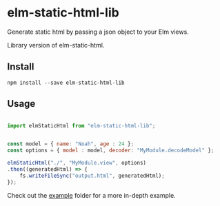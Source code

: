 # elm-static-html-lib

Generate static html by passing a json object to your Elm views.

Library version of elm-static-html.

## Install

```
npm install --save elm-static-html-lib
```

## Usage

```javascript

import elmStaticHtml from "elm-static-html-lib";


const model = { name: "Noah", age : 24 };
const options = { model : model, decoder: "MyModule.decodeModel" };

elmStaticHtml("./", "MyModule.view", options)
.then((generatedHtml) => {
    fs.writeFileSync("output.html", generatedHtml);
});

```


Check out the [example](https://github.com/eeue56/elm-static-html-lib/tree/master/example) folder for a more in-depth example.
